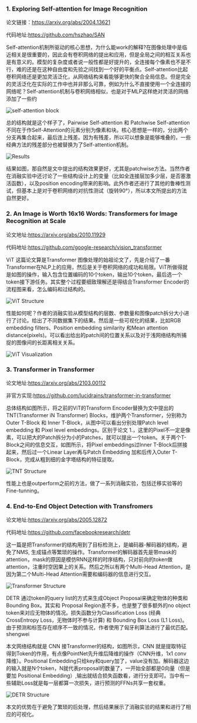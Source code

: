 ### 1. Exploring Self-attention for Image Recognition

论文链接：https://arxiv.org/abs/2004.13621

代码地址:https://github.com/hszhao/SAN

Self-attention机制所驱动的核心思想，为什么能work的解释?在图像处理中是临近相关是很重要的，因此会有卷积网络的提出和应用，但是全局之间的相互关系也是有意义的。模型的复杂度或者说一般性都是好提升的，全连接每个像素也不是不行，难的还是在这种自由度和先验之间找到一个好的平衡点。Self-attention比起卷积网络还是更加灵活泛化，从网络结构来看能够更快的聚合全局信息。但是完全的灵活泛化在实际的工作中也并非那么可靠，例如为什么不直接使用一个全连接的网络呢？Self-attention机制与卷积网络相似，也是对于MLP这样绝对灵活的网络添加了一些约

<img src="./1.jpg" alt="self-attention block" title="self-attention block structrue" />

总的结构就是这个样子了，Pairwise Self-attention 和 Patchwise Self-attention不同在于作Self-Attention的元素分别为像素和块。核心思想是一样的，分出两个分支再集合起来，最后连上残差。因为有残差，所以可以想象是能够堆叠的，一些经典方法的残差部分也被替换为了Self-attention机制。

<img src="./2.png" alt="Results" title="Results" />

结果如图，那自然是文中提出的结构效果更好，尤其是patchwise方法。当然作者在消融实验中还讨论了一些结构设计上的变量（比如全连接层加多少层，是否塞激活函数），以及position encoding带来的影响。此外作者还进行了其他的鲁棒性测试，但基本上是对于卷积网络的对抗性测试（旋转90°），所以本文所提出的方法自然更好。


### 2. An Image is Worth 16x16 Words: Transformers for Image Recognition at Scale

论文地址:https://arxiv.org/abs/2010.11929

代码地址:https://github.com/google-research/vision_transformer

ViT 这篇论文算是Transformer 图像处理的始祖论文了，先是介绍了一番Transformer在NLP上的应用，然后是关于卷积网络的成功和局限。ViT所做得就是如图的操作，输入包含位置编码的10个token，输出10个token，最后选一个token接下游任务。其实整个过程要细致理解还是得结合Transformer Encoder的流程图来看，怎么编码和过结构的。

<img src="./3.png" alt="ViT Structure" title="ViT Structure" />

性能如何呢？作者的消融实验从模型结构的层数、参数量和图像patch拆分大小进行了讨论。给出了不同数据集下的结果。然后是一些可视化的结果，比如RGB embedding filters、Position embedding similarity 和Mean attention distance(pixels)。可以看出给出的patch间的位置关系以及对于浅网络结构所捕捉的图像间的长距离相关关系。

<img src="./4.png" alt="ViT Visualization" title="ViT Visualization" />

### 3. Transformer in Transformer

论文地址:https://arxiv.org/abs/2103.00112

非官方实现:https://github.com/lucidrains/transformer-in-transformer

总体结构如图所示，将之前的ViT的Transform Encoder替换为文中提出的TNT(Transformer iN Transformer) Blocks，维护两个Transformer，分别称为Outer T-Block 和 Inner T-Block，从图中可以看出分别处理Patch level embedding 和 Pixel level embeddings。区别于论文 1.，这里的Pixel不一定是像素，可以把大的Patch拆分为小的Patches，就可以提出一个token。关于两个T-Block之间的信息交互，如图所示，将Pixel embeddings过Inner T-Block后拼接起来，然后过一个Linear Layer再与Patch Embedding 加和后传入Outer T-Block，完成从粗到细的金字塔结构的特征提取。

<img src="./5.png" alt="TNT Structure" title="TNT Structure" />

性能上也是outperform之前的方法，做了一系列消融实验，包括迁移实验等的Fine-tunning。

### 4. End-to-End Object Detection with Transfromers

论文地址:https://arxiv.org/abs/2005.12872

代码地址:https://github.com/facebookresearch/detr

这一篇是把Transformer的结构用到了目标检测上，是编码器-解码器的结构，避免了NMS, 生成锚点等繁琐的操作。Transformer的解码器首先是带mask的attention，mask的原因是模仿RNN这样的时序结构，只对前向的token做attention，注重时空因果上的关系。然后之所以有两个Multi-Head Attention，是因为第二个Multi-Head Attention需要和编码器的信息进行交互。

<img src="./6.png" alt="Transformer Structure" title="Transformer Structure" />
                                                                 
DETR 通过token的query list的方式来生成Object Proposal来确定物体的种类和 Bounding Box。其实和 Proposal Region差不多，也是整了很多额外的no object token来对应无物体的情况。损失函数分为Classification Loss (经典CrossEntropy Loss，无物体时不参与计算) 和 Bounding Box Loss (L1 Loss)。由于预测和标签存在顺序不一致的情况，作者使用了匈牙利算法进行了最优匹配。shengwei

本文网络结构就是 CNN 接Transformer的结构，如图所示，CNN 就是提取特征得到Token的作用，有点像PointNet先升维后降维的操作（CNN升维，1x1 conv 降维）。Positional Embedding只给key和query加了，value没有加。解码器这边的输入就是N个token，N就代表proposal的数量了，一开始全部都是0向量（但是要加 Positional Embedding）,输出就结合损失函数看，进行分支即可。当中有一些辅助Loss就是每一层都算一次损失，进行预测的FFNs共享一套权重。
 
<img src="./7.png" alt="DETR Structure" title="DETR Structure" />

本文的优势在于避免了繁琐的后处理，然后结果展示了消融实验的结果和进行了相应的可视化。
